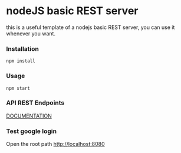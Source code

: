 # nodeJS basic REST server  

this is a useful template of a nodejs basic REST server, you can use it whenever you want.

### Installation  

`npm install`  

### Usage  

`npm start`

### API REST Endpoints  
[DOCUMENTATION](https://documenter.getpostman.com/view/1492075/2s8Z711rzi)

### Test google login  
Open the root path [http://localhost:8080](http://localhost:8080)